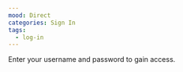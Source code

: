 ```yaml
---
mood: Direct
categories: Sign In
tags:
  - log-in
---
```

Enter your username and password to gain access.
